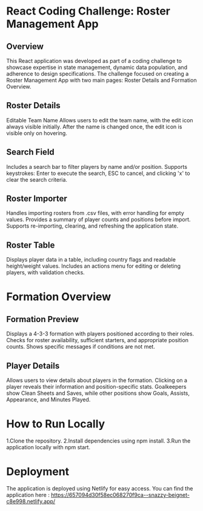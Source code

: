 # React Coding Challenge: Roster Management App
## Overview
This React application was developed as part of a coding challenge to showcase expertise in state management, dynamic data population, and adherence to design specifications. The challenge focused on creating a Roster Management App with two main pages: Roster Details and Formation Overview.

## Roster Details
Editable Team Name
Allows users to edit the team name, with the edit icon always visible initially.
After the name is changed once, the edit icon is visible only on hovering.

## Search Field
Includes a search bar to filter players by name and/or position.
Supports keystrokes: Enter to execute the search, ESC to cancel, and clicking 'x' to clear the search criteria.

## Roster Importer
Handles importing rosters from .csv files, with error handling for empty values.
Provides a summary of player counts and positions before import.
Supports re-importing, clearing, and refreshing the application state.

## Roster Table
Displays player data in a table, including country flags and readable height/weight values.
Includes an actions menu for editing or deleting players, with validation checks.

# Formation Overview
## Formation Preview
Displays a 4-3-3 formation with players positioned according to their roles.
Checks for roster availability, sufficient starters, and appropriate position counts.
Shows specific messages if conditions are not met.

## Player Details
Allows users to view details about players in the formation.
Clicking on a player reveals their information and position-specific stats.
Goalkeepers show Clean Sheets and Saves, while other positions show Goals, Assists, Appearance, and Minutes Played.

# How to Run Locally
1.Clone the repository.
2.Install dependencies using npm install.
3.Run the application locally with npm start.

# Deployment
The application is deployed using Netlify for easy access.
You can find the application here : https://657094d30f58ec068270f9ca--snazzy-beignet-c8e998.netlify.app/
